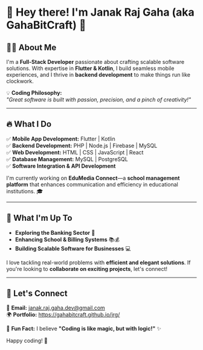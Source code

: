 # 👋 Hey there! I'm Janak Raj Gaha (aka GahaBitCraft) 🚀  

## 👨‍💻 About Me  
I'm a **Full-Stack Developer** passionate about crafting scalable software solutions. With expertise in **Flutter & Kotlin**, I build seamless mobile experiences, and I thrive in **backend development** to make things run like clockwork.  

💡 **Coding Philosophy:**  
_"Great software is built with passion, precision, and a pinch of creativity!"_  

---

## 🔥 What I Do  
✅ **Mobile App Development:** Flutter | Kotlin  
✅ **Backend Development:** PHP | Node.js | Firebase | MySQL  
✅ **Web Development:** HTML | CSS | JavaScript | React  
✅ **Database Management:** MySQL | PostgreSQL  
✅ **Software Integration & API Development**  

I'm currently working on **EduMedia Connect**—a **school management platform** that enhances communication and efficiency in educational institutions. 🎓  

---

## 🚀 What I'm Up To  
- **Exploring the Banking Sector** 🏦  
- **Enhancing School & Billing Systems** 📚💰  
- **Building Scalable Software for Businesses** 💻  

I love tackling real-world problems with **efficient and elegant solutions**. If you're looking to **collaborate on exciting projects**, let's connect!  

---

## 💬 Let's Connect  
📩 **Email:** janak.raj.gaha.dev@gmail.com  
🌍 **Portfolio:** https://gahabitcraft.github.io/jrg/ 
<!-- 💼 **LinkedIn:** [Your LinkedIn Profile]  
🐦 **Twitter/X:** [Your Twitter Handle]  -->

🚀 **Fun Fact:** I believe **"Coding is like magic, but with logic!"** ✨  

Happy coding! 💙  

